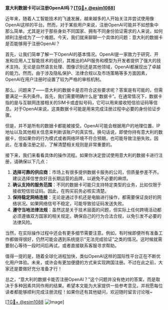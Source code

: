 **意大利数据卡可以注册OpenAI吗？[[TG💪+ @esim1088](https://t.me/s/esim1088)]**

近年来，随着人工智能技术的飞速发展，越来越多的人开始关注并尝试使用像OpenAI这样的平台。然而，对于某些用户来说，注册OpenAI可能并不如想象中那么简单。尤其是对于那些身处不同国家、拥有不同身份验证需求的人来说，如何顺利注册成为了一个难题。今天，我们就来聊聊一个具体的问题：意大利的数据卡是否能够用于注册OpenAI？

首先，让我们简单了解一下OpenAI的基本情况。OpenAI是一家致力于研究、开发和应用人工智能技术的组织，其推出的API服务和模型为开发者提供了强大的技术支持。无论是自然语言处理、图像识别还是其他领域，OpenAI都展现出了卓越的能力。然而，由于涉及隐私保护、法律合规以及市场策略等多方面因素，OpenAI在用户注册时设置了较为严格的审核机制。

那么，问题来了——意大利的数据卡是否符合这些要求呢？答案是有可能的，但需要满足一系列条件。首先，我们需要明确什么是“数据卡”。在通常情况下，数据卡指的是与互联网连接相关的SIM卡或虚拟号码，它可以用来接收短信验证码等信息。对于OpenAI来说，这类数据卡可能是用来完成注册过程中必要的身份验证步骤。

但是，并不是所有的数据卡都能被接受。OpenAI可能会根据用户的地理位置、IP地址以及其他相关信息来判断该账户的真实性。换句话说，即使你持有意大利的数据卡，但如果你的行为模式或者网络环境不符合预期，也可能导致注册失败。因此，在准备注册之前，了解清楚相关规则是非常重要的。

接下来，我们来看看具体的操作流程。如果你决定尝试使用意大利的数据卡进行注册，请确保以下几点：

1. **选择可靠的供应商**：市场上有很多提供数据卡服务的公司，但质量参差不齐。建议选择信誉良好且长期运营的品牌，以避免不必要的麻烦。
2. **确认支持的服务范围**：不同的数据卡可能只支持特定类型的业务，比如仅限于接收短信验证码。因此，在购买前务必核实清楚。
3. **保持稳定网络连接**：无论是通过手机还是电脑进行操作，都需要保证良好的网络状况。如果网络信号不稳定，可能导致验证码发送失败。
4. **遵守当地法律法规**：虽然这是关于技术层面的问题，但实际上任何跨境活动都必须遵循双方国家的相关规定。确保自己的行为合法合规，以免引发不必要的法律风险。

当然，在实际操作过程中还会有更多细节需要注意。例如，有时候即便所有准备工作都做得很好，仍然可能会遇到系统提示“无法完成验证”之类的情况。这时候就需要耐心等待一段时间后再试，或者直接联系客服寻求帮助。

值得一提的是，随着全球化进程加快，类似OpenAI这样的国际性平台正在不断优化用户体验。未来，或许会有更加便捷的方式来实现跨国注册。不过在此之前，大家还是要做好充分准备才行！

总之，“意大利的数据卡能否注册OpenAI？”这个问题并没有绝对的答案，而是取决于多种因素共同作用的结果。希望本文能为大家提供一些参考意见，并祝愿每位读者都能够顺利完成注册流程！如果你还有其他疑问，欢迎随时留言讨论哦~

[[TG💪+ @esim1088](https://t.me/s/esim1088) ![Image](https://i.postimg.cc/4NQfJmqS/Snipaste-2025-05-13-00-14-12.png)]